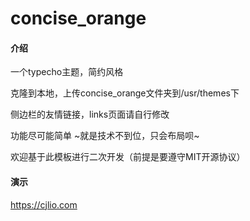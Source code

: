 

# concise_orange

#### 介绍
一个typecho主题，简约风格

克隆到本地，上传concise_orange文件夹到/usr/themes下

侧边栏的友情链接，links页面请自行修改

功能尽可能简单 ~就是技术不到位，只会布局呗~


欢迎基于此模板进行二次开发（前提是要遵守MIT开源协议）


#### 演示

https://cjlio.com
